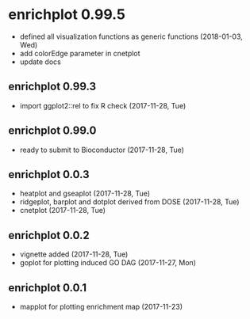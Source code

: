 # enrichplot 0.99.5

+ defined all visualization functions as generic functions (2018-01-03, Wed)
+ add colorEdge parameter in cnetplot
+ update docs

enrichplot 0.99.3
------------------------
 + import ggplot2::rel to fix R check (2017-11-28, Tue)

enrichplot 0.99.0
------------------------
 + ready to submit to Bioconductor (2017-11-28, Tue)

enrichplot 0.0.3
------------------------
 + heatplot and gseaplot (2017-11-28, Tue)
 + ridgeplot, barplot and dotplot derived from DOSE (2017-11-28, Tue)
 + cnetplot (2017-11-28, Tue)

enrichplot 0.0.2
------------------------
 + vignette added (2017-11-28, Tue)
 + goplot for plotting induced GO DAG (2017-11-27, Mon)

enrichplot 0.0.1
------------------------
 + mapplot for plotting enrichment map (2017-11-23)